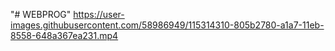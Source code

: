 "# WEBPROG" 
https://user-images.githubusercontent.com/58986949/115314310-805b2780-a1a7-11eb-8558-648a367ea231.mp4
